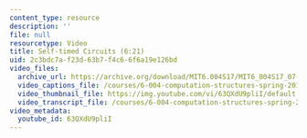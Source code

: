 ```yaml
---
content_type: resource
description: ''
file: null
resourcetype: Video
title: Self-timed Circuits (6:21)
uid: 2c3bdc7a-f23d-63b7-f4c6-6f6a19e126bd
video_files:
  archive_url: https://archive.org/download/MIT6.004S17/MIT6_004S17_07-02-05_300k.mp4
  video_captions_file: /courses/6-004-computation-structures-spring-2017/9c33fbee08655fbaaeeca1c229071662_63QXdU9pliI.vtt
  video_thumbnail_file: https://img.youtube.com/vi/63QXdU9pliI/default.jpg
  video_transcript_file: /courses/6-004-computation-structures-spring-2017/5114190e2cbb4e1653a41194a6714bbf_63QXdU9pliI.pdf
video_metadata:
  youtube_id: 63QXdU9pliI
---
```

